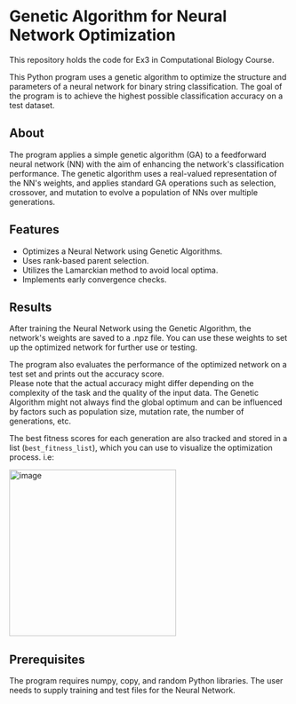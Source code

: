 # Genetic Algorithm for Neural Network Optimization
This repository holds the code for Ex3 in Computational Biology Course.

This Python program uses a genetic algorithm to optimize the structure and parameters of a neural network for binary string classification. The goal of the program is to achieve the highest possible classification accuracy on a test dataset.

## About

The program applies a simple genetic algorithm (GA) to a feedforward neural network (NN) with the aim of enhancing the network's classification performance. The genetic algorithm uses a real-valued representation of the NN's weights, and applies standard GA operations such as selection, crossover, and mutation to evolve a population of NNs over multiple generations.

## Features
- Optimizes a Neural Network using Genetic Algorithms.
- Uses rank-based parent selection.
- Utilizes the Lamarckian method to avoid local optima.
- Implements early convergence checks.


## Results

After training the Neural Network using the Genetic Algorithm, the network's weights are saved to a .npz file. You can use these weights to set up the optimized network for further use or testing.

The program also evaluates the performance of the optimized network on a test set and prints out the accuracy score.  
Please note that the actual accuracy might differ depending on the complexity of the task and the quality of the input data. The Genetic Algorithm might not always find the global optimum and can be influenced by factors such as population size, mutation rate, the number of generations, etc.

The best fitness scores for each generation are also tracked and stored in a list (`best_fitness_list`), which you can use to visualize the optimization process. i.e:  


<img width="300" alt="image" src="https://github.com/OrrBav/Genetic-Neural-Network/assets/112930532/cae2dd80-fa2a-4272-835a-4dfd860acb42">


## Prerequisites

The program requires numpy, copy, and random Python libraries. The user needs to supply training and test files for the Neural Network.

